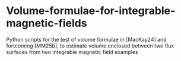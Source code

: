 # Volume-formulae-for-integrable-magnetic-fields
Python scripts for the test of volume formulae in [MacKay24] and fortcoming [MM25b], to estimate volume enclosed between two flux surfaces from two integrable magnetic field examples
